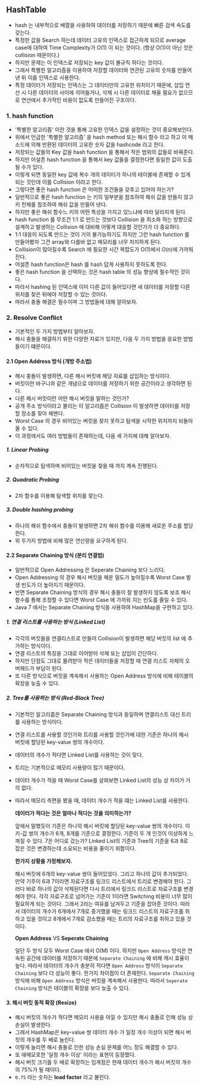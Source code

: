 ## HashTable

- hash 는 내부적으로 배열을 사용하여 데이터를 저장하기 때문에 빠른 검색 속도를 갖는다.
- 특정한 값을 Search 하는데 데이터 고유의 인덱스로 접근하게 되므로 average case에 대하여 Time Complexity가 O(1) 이 되는 것이다. (항상 O(1)이 아닌 것은 collision 때문이다.)
- 하지만 문제는 이 인덱스로 저장되는 key 값이 불규칙 하다는 것이다.
- 그래서 특별한 알고리즘을 이용하여 저장할 데이터와 연관된 고유의 숫자를 만들어낸 뒤 이를 인덱스로 사용한다.
- 특정 데이터가 저장되는 인덱스는 그 데이터만의 고유한 위치이기 때문에, 삽입 연산 시 다른 데이터의 사이에 끼어들거나, 삭제 시 다른 데이터로 채울 필요가 없으므로 연산에서 추가적인 비용이 없도록 만들어진 구조이다.

### 1. hash function
- '특별한 알고리즘' 이란 것을 통해 고유한 인덱스 값을 설정하는 것이 중요해보인다.
- 위에서 언급한 '특별한 알고리즘' 을 hash method 또는 해시 함수 라고 하고 이 메소드에 의해 반환된 데이터의 고유한 숫자 값을 hashcode 라고 한다.
- 저장되는 값들의 Key 값을 hash function 을 통해서 작은 범위의 값들로 바꿔준다.
- 하지만 어설픈 hash function 을 통해서 key 값들을 결정한다면 동일한 값이 도출될 수가 있다.
- 이렇게 되면 동일한 key 값에 복수 개의 데이터가 하나의 테이블에 존재할 수 있게 되는 것인데 이를 Collision 이라고 한다.
- 그렇다면 좋은 hash function 은 어떠한 조건들을 갖추고 있어야 하는가?
- 일반적으로 좋은 hash function 는 키의 일부분을 참조하여 해쉬 값을 만들지 않고 키 전체를 참조하여 해쉬 값을 만들어 낸다.
- 하지만 좋은 해쉬 함수느 키의 어떤 특성을 가지고 있느냐에 따라 달라지게 된다.
- hash function 를 무조건 1:1 로 만드는 것보다 Collision 을 최소화 하는 방향으로 설계하고 발생하는 Collision 에 대비해 어떻게 대응할 것인가가 더 중요하다.
- 1:1 대응이 되도록 만드는 것이 거의 불가능하기도 하지만 그런 hash function 를 만들어봤자 그건 array와 다를바 없고 메모리를 너무 차지하게 된다.
- Collision이 많아질수록 Search 에 필요한 시간 복잡도가 O(1)에서 O(n)에 가까워진다.
- 어설픈 hash function은 hash 를 hash 답게 사용하지 못하도록 한다.
- 좋은 hash function 을 선택하는 것은 hash table 의 성능 향상에 필수적인 것이다.
- 따라서 hashing 된 인덱스에 이미 다른 값이 들어있다면 새 데이터를 저장할 다른 위치를 찾은 뒤에야 저장할 수 있는 것이다.
- 따라서 충돌 해결은 필수이며 그 방법들에 대해 알아보자.

### 2. Resolve Conflict
- 기본적인 두 가지 방법부터 알아보자.
- 해시 충돌을 해결하기 위한 다양한 자료가 있지만, 다음 두 가지 방법을 응요한 방법들이기 떄문이다.

#### 2.1 Open Address 방식 (개방 주소법)
- 해시 충돌이 발생하면, 다른 해시 버킷에 해당 자료를 삽입하는 방식이다.
- 버킷이란 바구니와 같은 개념으로 데이터를 저장하기 위한 공간이라고 생각하면 된다.
- 다른 해시 버킷이란 어떤 해시 버킷을 말하는 것인가?
- 공개 주소 방식이라고 불리는 이 알고리즘은 Collision 이 발생하면 데이터를 저장할 장소를 찾아 헤멘다.
- Worst Case 의 경우 비어있는 버킷을 찾지 못하고 탐색을 시작한 위치까지 되돌아올 수 있다.
- 이 과정에서도 여러 방법들이 존재하는데, 다음 세 가지에 대해 알아보자.

#####	1. Linear Probing
- 순차적으로 탐색하며 비어있는 버킷을 찾을 때 까지 계속 진행된다.

#####	2. Quadratic Probing
- 2차 함수를 이용해 탐색할 위치를 찾는다.

#####	3. Double hashing probing
- 하나의 해쉬 함수에서 충돌이 발생하면 2차 해쉬 함수를 이용해 새로운 주소를 할당한다.
- 위 두가지 방법에 비해 많은 연산량을 요구하게 된다.

#### 2.2 Separate Chaining 방식 (분리 연결법)
- 일반적으로 Open Addressing 은 Seperate Chaining 보다 느리다.
- Open Addressing 의 경우 해시 버킷을 채운 밀도가 높아질수록 Worst Case 발생 빈도가 더 높아지기 때문이다.
- 반면 Separate Chaining 방식의 경우 해시 충돌이 잘 발생하지 않도록 보조 해시 함수를 통해 조정할 수 있다면 Worst Case 에 가까워 지는 빈도를 줄일 수 있다.
- Java 7 에서는 Separate Chaining 방식을 사용하여 HashMap을 구현하고 있다.

#####	1. 연결 리스트를 사용하는 방식 (Linked List)
- 각각의 버킷들을 연결리스트로 만들어 Collision이 발생하면 해당 버킷의 list 에 추가하는 방식이다.
- 연결 리스트의 특징을 그대로 이어받아 삭제 또는 삽입이 간단하다.
- 하지만 단점도 그대로 물려받아 작은 데이터들을 저장할 때 연결 리스트 자체의 오버헤드가 부담이 된다.
- 또 다른 방식으로 버킷을 계속해서 사용하는 Open Address 방식에 비해 테이블의 확장을 늦출 수 있다.

#####	2. Tree를 사용하는 방식 (Red-Black Tree)
- 기본적인 알고리즘은 Separate Chaining 방식과 동일하며 연결리스트 대신 트리를 사용하는 방식이다.
- 연결 리스트를 사용할 것인가와 트리를 사용할 것인가에 대한 기준은 하나의 해시 버킷에 할당된 key-value 쌍의 개수이다.
- 데이터의 개수가 적다면 Linked List를 사용하는 것이 맞다.
- 트리는 기본적으로 메모리 사용량이 많기 때문이다.
- 데이터 개수가 적을 때 Worst Case를 살펴보면 Linked List의 성능 상 차이가 거의 없다.
- 따라서 메모리 측면을 봤을 때, 데이터 개수가 적을 떄는 Linked List를 사용한다.

	**데이터가 적다는 것은 얼마나 적다는 것을 의미하는가?**

	앞에서 말했듯이 기준은 하나의 해시 버킷에 할당된 key-value 쌍의 개수이다.
	이 키-값 쌍의 개수가 6개, 8개를 기준으로 결정한다.
	기준이 두 개 인것이 이상하게 느껴질 수 있다.
	7은 어디로 갔는가?
	Linked List의 기준과 Tree의 기준을 6과 8로 잡은 것은 변경하는데 소요되는 비용을 줄이기 위함이다.

	**한가지 상황을 가정해보자.**

	해시 버킷에 6개의 key-value 쌍이 들어있었다.
	그리고 하나의 값이 추가되었다.
	만약 기주이 6과 7이라면 자료구조를 링크드 리스트에서 트리로 변경해야 한다.
	그러다 바로 하나의 값이 삭제된다면 다시 트리에서 링크드 리스트로 자료구조를 변경해야 한다.
	각각 자료구조로 넘어가는 기준이 1이라면 Switching 비용이 너무 많이 필요하게 되는 것이다.
	그래서 2라는 여유를 남겨두고 기준을 잡아준 것이다.
	따라서 데이터의 개수가 6개에서 7개로 증가했을 때는 링크드 리스트의 자료구조를 취하고 있을 것이고 8개에서 7개로 감소했을 때는 트리의 자료구조를 취하고 있을 것이다.

	**Open Address** VS **Seperate Chaining**

	일단 두 방식 모두 Worst Case 에서 O(M) 이다.
	하지만 ```Open Address``` 방식은 연속된 공간에 데이터를 저장하기 때문에 ```Separate Chaining``` 에 비해 캐시 효율이 높다.
	따라서 데이터의 개수가 충분히 적다면 ```Open Address``` 방식이 ```Separate Chaining``` 보다 더 성능이 좋다.
	한가지 차이점이 더 존재한다. ```Separate Chaining``` 방식에 비해 ```Open Address``` 방식은 버킷을 계속해서 사용한다.
	따라서 ```Seperate Chaining``` 방식은 테이블의 확장을 보다 늦출 수 있다.

#### 3. 해시 버킷 동적 확장 (Resize)
- 해시 버킷의 개수가 적다면 메모리 사용을 아낄 수 있지만 해시 충돌로 인해 성능 상 손실이 발생한다.
- 그래서 HashMap은 key-value 쌍 데이터 개수 가 일정 개수 이상이 되면 해시 버킷의 개수를 두 배로 늘린다.
- 이렇게 늘리면 해시 충돌로 인한 성능 손실 문제를 어느 정도 해결할 수 있다.
- 또 애매모호한 '일정 개수 이상' 이라는 표현이 등장했다.
- 해시 버킷 크기를 두 배로 확장하는 임계점은 현재 데이터 개수가 해시 버킷의 개수의 75%가 될 때이다.
- ```0.75``` 라는 숫자는 **load factor** 라고 불린다.
